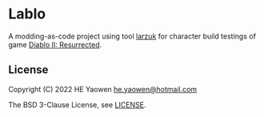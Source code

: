 # Lablo

A modding-as-code project using tool [larzuk][1] for character build testings of
game [Diablo II: Resurrected][2].

## License

Copyright (C) 2022 HE Yaowen <he.yaowen@hotmail.com>

The BSD 3-Clause License, see [LICENSE](./LICENSE).

[1]: https://github.com/he-yaowen/larzuk

[2]: https://diablo2.blizzard.com
